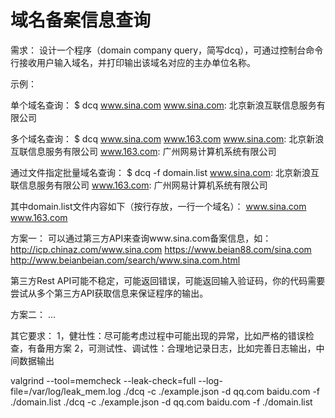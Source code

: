 # 域名备案信息查询

需求：
设计一个程序（domain company query，简写dcq），可通过控制台命令行接收用户输入域名，并打印输出该域名对应的主办单位名称。

示例：

单个域名查询：
$ dcq www.sina.com
www.sina.com: 北京新浪互联信息服务有限公司

多个域名查询：
$ dcq www.sina.com www.163.com
www.sina.com: 北京新浪互联信息服务有限公司
www.163.com: 广州网易计算机系统有限公司

通过文件指定批量域名查询：
$ dcq -f domain.list
www.sina.com: 北京新浪互联信息服务有限公司
www.163.com: 广州网易计算机系统有限公司

其中domain.list文件内容如下（按行存放，一行一个域名）：
www.sina.com
www.163.com

方案一：
可以通过第三方API来查询www.sina.com备案信息，如：
http://icp.chinaz.com/www.sina.com
https://www.beian88.com/sina.com
http://www.beianbeian.com/search/www.sina.com.html

第三方Rest API可能不稳定，可能返回错误，可能返回输入验证码，你的代码需要尝试从多个第三方API获取信息来保证程序的输出。

方案二：
...


其它要求：
1，健壮性：尽可能考虑过程中可能出现的异常，比如严格的错误检查，有备用方案
2，可测试性、调试性：合理地记录日志，比如完善日志输出，中间数据输出


valgrind --tool=memcheck --leak-check=full --log-file=/var/log/leak_mem.log ./dcq -c ./example.json -d qq.com baidu.com -f ./domain.list
./dcq -c ./example.json -d qq.com baidu.com -f ./domain.list